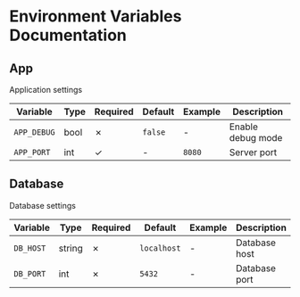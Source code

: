# Environment Variables Documentation

## App

Application settings

| Variable | Type | Required | Default | Example | Description |
|----------|------|----------|---------|---------|-------------|
| `APP_DEBUG` | bool | ✗ | `false` | - | Enable debug mode |
| `APP_PORT` | int | ✓ | - | `8080` | Server port |

## Database

Database settings

| Variable | Type | Required | Default | Example | Description |
|----------|------|----------|---------|---------|-------------|
| `DB_HOST` | string | ✗ | `localhost` | - | Database host |
| `DB_PORT` | int | ✗ | `5432` | - | Database port | 